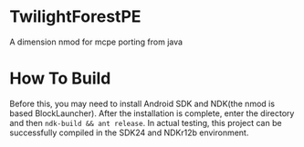 # TwilightForestPE
A dimension nmod for mcpe porting from java

# How To Build
Before this, you may need to install Android SDK and NDK(the nmod is based BlockLauncher).
After the installation is complete, enter the directory and then `ndk-build && ant release`.
In actual testing, this project can be successfully compiled in the SDK24 and NDKr12b environment.
